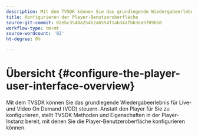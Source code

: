 ```yaml
---
description: Mit dem TVSDK können Sie das grundlegende Wiedergabeerlebnis für Live- und Video On Demand (VOD) steuern. Anstatt den Player für Sie zu konfigurieren, stellt TVSDK Methoden und Eigenschaften in der Player-Instanz bereit, mit denen Sie die Player-Benutzeroberfläche konfigurieren können.
title: Konfigurieren der Player-Benutzeroberfläche
source-git-commit: 02ebc3548a254b2a6554f1ab34afbb3ea5f09bb8
workflow-type: tm+mt
source-wordcount: '92'
ht-degree: 0%

---
```


# Übersicht {#configure-the-player-user-interface-overview}

Mit dem TVSDK können Sie das grundlegende Wiedergabeerlebnis für Live- und Video On Demand (VOD) steuern. Anstatt den Player für Sie zu konfigurieren, stellt TVSDK Methoden und Eigenschaften in der Player-Instanz bereit, mit denen Sie die Player-Benutzeroberfläche konfigurieren können.
